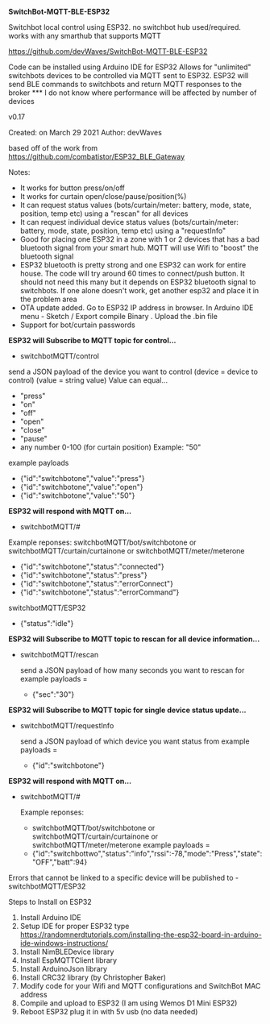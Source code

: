 **SwitchBot-MQTT-BLE-ESP32**

Switchbot local control using ESP32. no switchbot hub used/required. works with any smarthub that supports MQTT

https://github.com/devWaves/SwitchBot-MQTT-BLE-ESP32

Code can be installed using Arduino IDE for ESP32
Allows for "unlimited" switchbots devices to be controlled via MQTT sent to ESP32. ESP32 will send BLE commands to switchbots and return MQTT responses to the broker
  *** I do not know where performance will be affected by number of devices

v0.17

Created: on March 29 2021
  Author: devWaves

based off of the work from https://github.com/combatistor/ESP32_BLE_Gateway

Notes:
 - It works for button press/on/off
 - It works for curtain open/close/pause/position(%)
 - It can request status values (bots/curtain/meter: battery, mode, state, position, temp etc) using a "rescan" for all devices
 - It can request individual device status values (bots/curtain/meter: battery, mode, state, position, temp etc) using a "requestInfo"
 - Good for placing one ESP32 in a zone with 1 or 2 devices that has a bad bluetooth signal from your smart hub. MQTT will use Wifi to "boost" the bluetooth signal
 - ESP32 bluetooth is pretty strong and one ESP32 can work for entire house. The code will try around 60 times to connect/push button. It should not need this many but it depends on ESP32 bluetooth signal to switchbots. If one alone doesn't work, get another esp32 and place it in the problem area
 - OTA update added. Go to ESP32 IP address in browser. In Arduino IDE menu - Sketch / Export compile Binary . Upload the .bin file
 - Support for bot/curtain passwords

**ESP32 will Subscribe to MQTT topic for control...**
- switchbotMQTT/control

send a JSON payload of the device you want to control (device = device to control) (value = string value)
Value can equal...
- "press"
- "on"
- "off"
- "open"
- "close"
- "pause"
- any number 0-100 (for curtain position) Example: "50"

example payloads
- {"id":"switchbotone","value":"press"}
- {"id":"switchbotone","value":"open"}
- {"id":"switchbotone","value":"50"}
  
**ESP32 will respond with MQTT on...**
- switchbotMQTT/#

Example reponses:
switchbotMQTT/bot/switchbotone  or  switchbotMQTT/curtain/curtainone   or  switchbotMQTT/meter/meterone
- {"id":"switchbotone","status":"connected"}
- {"id":"switchbotone","status":"press"}
- {"id":"switchbotone","status":"errorConnect"}
- {"id":"switchbotone","status":"errorCommand"}

switchbotMQTT/ESP32
- {"status":"idle"}

**ESP32 will Subscribe to MQTT topic to rescan for all device information...**
- switchbotMQTT/rescan

  send a JSON payload of how many seconds you want to rescan for
   example payloads =
   - {"sec":"30"}

**ESP32 will Subscribe to MQTT topic for single device status update...**
- switchbotMQTT/requestInfo

  send a JSON payload of which device you want status from
   example payloads =
   - {"id":"switchbotone"}

**ESP32 will respond with MQTT on...**
- switchbotMQTT/#

  Example reponses:
  - switchbotMQTT/bot/switchbotone  or  switchbotMQTT/curtain/curtainone   or  switchbotMQTT/meter/meterone
  example payloads =
  - {"id":"switchbottwo","status":"info","rssi":-78,"mode":"Press","state":"OFF","batt":94}


Errors that cannot be linked to a specific device will be published to
      -switchbotMQTT/ESP32



Steps to Install on ESP32
1. Install Arduino IDE
2. Setup IDE for proper ESP32 type
     https://randomnerdtutorials.com/installing-the-esp32-board-in-arduino-ide-windows-instructions/
3. Install NimBLEDevice library
4. Install EspMQTTClient library
5. Install ArduinoJson library
6. Install CRC32 library (by Christopher Baker)
7. Modify code for your Wifi and MQTT configurations and SwitchBot MAC address
8. Compile and upload to ESP32 (I am using Wemos D1 Mini ESP32)
9. Reboot ESP32 plug it in with 5v usb (no data needed)
